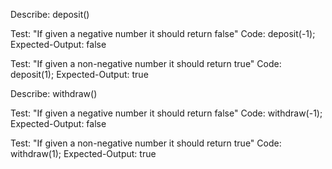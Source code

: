 Describe: deposit()

Test: "If given a negative number it should return false"
Code: deposit(-1);
Expected-Output: false

Test: "If given a non-negative number it should return true"
Code: deposit(1);
Expected-Output: true



Describe: withdraw()

Test: "If given a negative number it should return false"
Code: withdraw(-1);
Expected-Output: false

Test: "If given a non-negative number it should return true"
Code: withdraw(1);
Expected-Output: true